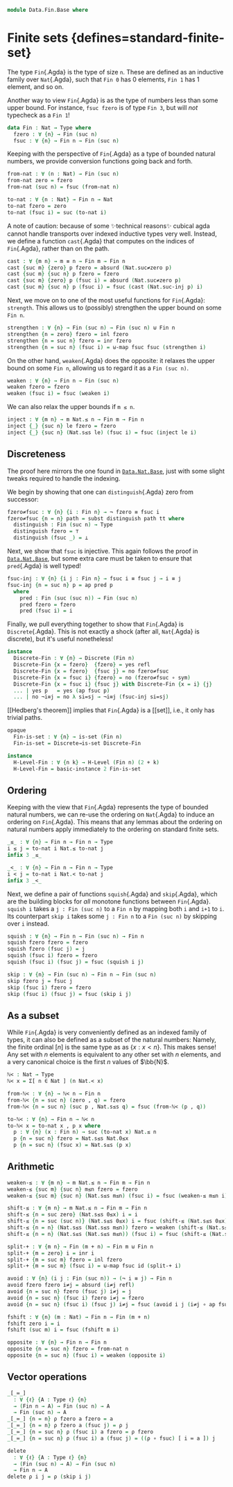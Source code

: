 <!--
```agda
open import 1Lab.Path.IdentitySystem
open import 1Lab.HLevel.Retracts
open import 1Lab.HLevel
open import 1Lab.Equiv
open import 1Lab.Path
open import 1Lab.Type

open import Data.Dec.Base
open import Data.Sum.Base
open import Data.Id.Base

import Data.Nat.Base as Nat
```
-->

```agda
module Data.Fin.Base where
```

# Finite sets {defines=standard-finite-set}

The type `Fin`{.Agda} is the type of size `n`.  These are defined as an
inductive family over `Nat`{.Agda}, such that `Fin 0` has 0 elements,
`Fin 1` has 1 element, and so on.

Another way to view `Fin`{.Agda} is as the type of numbers less than
some upper bound. For instance, `fsuc fzero` is of type `Fin 3`, but
will _not_ typecheck as a `Fin 1`!

```agda
data Fin : Nat → Type where
  fzero : ∀ {n} → Fin (suc n)
  fsuc : ∀ {n} → Fin n → Fin (suc n)
```

Keeping with the perspective of `Fin`{.Agda} as a type of bounded
natural numbers, we provide conversion functions going back and forth.

```agda
from-nat : ∀ (n : Nat) → Fin (suc n)
from-nat zero = fzero
from-nat (suc n) = fsuc (from-nat n)

to-nat : ∀ {n : Nat} → Fin n → Nat
to-nat fzero = zero
to-nat (fsuc i) = suc (to-nat i)
```

A note of caution: because of some ✨technical reasons✨ cubical
agda cannot handle transports over indexed inductive types very well.
Instead, we define a function `cast`{.Agda} that computes on
the indices of `Fin`{.Agda}, rather than on the path.

```agda
cast : ∀ {m n} → m ≡ n → Fin m → Fin n
cast {suc m} {zero} p fzero = absurd (Nat.suc≠zero p)
cast {suc m} {suc n} p fzero = fzero
cast {suc m} {zero} p (fsuc i) = absurd (Nat.suc≠zero p)
cast {suc m} {suc n} p (fsuc i) = fsuc (cast (Nat.suc-inj p) i)
```

<!--
```agda
cast-is-equiv : ∀ {m n} (p : m ≡ n) → is-equiv (cast p)
cast-is-equiv =
  J (λ _ p → is-equiv (cast p)) cast-refl-is-equiv
  where
    id≡cast-refl : ∀ {n} → id ≡ cast (λ _ → n)
    id≡cast-refl {zero} i ()
    id≡cast-refl {suc n} i fzero = fzero
    id≡cast-refl {suc n} i (fsuc x) = fsuc (id≡cast-refl {n} i x)

    cast-refl-is-equiv : ∀ {n} → is-equiv (cast (λ i → n))
    cast-refl-is-equiv = subst is-equiv id≡cast-refl id-equiv
```
-->

Next, we move on to one of the most useful functions for `Fin`{.Agda}:
`strength`. This allows us to (possibly) strengthen the upper bound
on some `Fin n`.

```agda
strengthen : ∀ {n} → Fin (suc n) → Fin (suc n) ⊎ Fin n
strengthen {n = zero} fzero = inl fzero
strengthen {n = suc n} fzero = inr fzero
strengthen {n = suc n} (fsuc i) = ⊎-map fsuc fsuc (strengthen i)
```

On the other hand, `weaken`{.Agda} does the opposite: it relaxes
the upper bound on some `Fin n`, allowing us to regard it as a
`Fin (suc n)`.

```agda
weaken : ∀ {n} → Fin n → Fin (suc n)
weaken fzero = fzero
weaken (fsuc i) = fsuc (weaken i)
```

We can also relax the upper bounds if `m ≤ n`.

```agda
inject : ∀ {m n} → m Nat.≤ n → Fin m → Fin n
inject {_} {suc n} le fzero = fzero
inject {_} {suc n} (Nat.s≤s le) (fsuc i) = fsuc (inject le i)
```

## Discreteness

The proof here mirrors the one found in [`Data.Nat.Base`],
just with some slight tweaks required to handle the indexing.

[`Data.Nat.Base`]: Data.Nat.Base.html

We begin by showing that one can `distinguish`{.Agda} zero
from successor:

```agda
fzero≠fsuc : ∀ {n} {i : Fin n} → ¬ fzero ≡ fsuc i
fzero≠fsuc {n = n} path = subst distinguish path tt where
  distinguish : Fin (suc n) → Type
  distinguish fzero = ⊤
  distinguish (fsuc _) = ⊥
```

Next, we show that `fsuc` is injective. This again follows
the proof in [`Data.Nat.Base`], but some extra care must be
taken to ensure that `pred`{.Agda} is well typed!

[`Data.Nat.Base`]: Data.Nat.Base.html

```agda
fsuc-inj : ∀ {n} {i j : Fin n} → fsuc i ≡ fsuc j → i ≡ j
fsuc-inj {n = suc n} p = ap pred p
  where
    pred : Fin (suc (suc n)) → Fin (suc n)
    pred fzero = fzero
    pred (fsuc i) = i
```

Finally, we pull everything together to show that `Fin`{.Agda} is
`Discrete`{.Agda}. This is not exactly a shock (after all, `Nat`{.Agda}
is discrete), but it's useful nonetheless!

```agda
instance
  Discrete-Fin : ∀ {n} → Discrete (Fin n)
  Discrete-Fin {x = fzero}  {fzero} = yes refl
  Discrete-Fin {x = fzero}  {fsuc j} = no fzero≠fsuc
  Discrete-Fin {x = fsuc i} {fzero} = no (fzero≠fsuc ∘ sym)
  Discrete-Fin {x = fsuc i} {fsuc j} with Discrete-Fin {x = i} {j}
  ... | yes p   = yes (ap fsuc p)
  ... | no ¬i≡j = no λ si=sj → ¬i≡j (fsuc-inj si=sj)
```

[[Hedberg's theorem]] implies that `Fin`{.Agda} is a [[set]], i.e., it only
has trivial paths.

```agda
opaque
  Fin-is-set : ∀ {n} → is-set (Fin n)
  Fin-is-set = Discrete→is-set Discrete-Fin

instance
  H-Level-Fin : ∀ {n k} → H-Level (Fin n) (2 + k)
  H-Level-Fin = basic-instance 2 Fin-is-set
```

<!--
```agda
instance
  Number-Fin : ∀ {n} → Number (Fin n)
  Number-Fin {n} .Number.Constraint k = k Nat.< n
  Number-Fin {n} .Number.fromNat k {{e}} = go k n e where
    go : ∀ k n → k Nat.< n → Fin n
    go zero (suc n) e = fzero
    go (suc k) (suc n) (Nat.s≤s e) = fsuc (go k n e)

open import Data.Nat.Base using (0≤x ; s≤s') public

Fin-elim
  : ∀ {ℓ} (P : ∀ {n} → Fin n → Type ℓ)
  → (∀ {n} → P {suc n} fzero)
  → (∀ {i} (j : Fin i) → P j → P (fsuc j))
  → ∀ {n} (i : Fin n) → P i
Fin-elim P pfzero pfsuc fzero = pfzero
Fin-elim P pfzero pfsuc (fsuc x) = pfsuc x (Fin-elim P pfzero pfsuc x)

fin-absurd : Fin 0 → ⊥
fin-absurd ()
```
-->

## Ordering

Keeping with the view that `Fin`{.Agda} represents the type of bounded
natural numbers, we can re-use the ordering on `Nat`{.Agda} to induce an
ordering on `Fin`{.Agda}. This means that any lemmas about the ordering
on natural numbers apply immediately to the ordering on standard finite
sets.

```agda
_≤_ : ∀ {n} → Fin n → Fin n → Type
i ≤ j = to-nat i Nat.≤ to-nat j
infix 3 _≤_

_<_ : ∀ {n} → Fin n → Fin n → Type
i < j = to-nat i Nat.< to-nat j
infix 3 _<_
```

Next, we define a pair of functions `squish`{.Agda} and `skip`{.Agda},
which are the building blocks for _all_ monotone functions between
`Fin`{.Agda}. `squish i` takes a `j : Fin (suc n)` to a `Fin n` by
mapping both `i` and `i+1` to `i`. Its counterpart `skip i` takes some
`j : Fin n` to a `Fin (suc n)` by skipping over `i` instead.

```agda
squish : ∀ {n} → Fin n → Fin (suc n) → Fin n
squish fzero fzero = fzero
squish fzero (fsuc j) = j
squish (fsuc i) fzero = fzero
squish (fsuc i) (fsuc j) = fsuc (squish i j)

skip : ∀ {n} → Fin (suc n) → Fin n → Fin (suc n)
skip fzero j = fsuc j
skip (fsuc i) fzero = fzero
skip (fsuc i) (fsuc j) = fsuc (skip i j)
```

## As a subset

While `Fin`{.Agda} is very conveniently defined as an indexed family of
types, it can also be defined as a subset of the natural numbers:
Namely, the finite ordinal $[n]$ is the same type as as $\{ x : x < n
\}$. This makes sense! Any set with $n$ elements is equivalent to any
other set with $n$ elements, and a very canonical choice is the first
$n$ values of $\bb{N}$.

```agda
ℕ< : Nat → Type
ℕ< x = Σ[ n ∈ Nat ] (n Nat.< x)

from-ℕ< : ∀ {n} → ℕ< n → Fin n
from-ℕ< {n = suc n} (zero , q) = fzero
from-ℕ< {n = suc n} (suc p , Nat.s≤s q) = fsuc (from-ℕ< (p , q))

to-ℕ< : ∀ {n} → Fin n → ℕ< n
to-ℕ< x = to-nat x , p x where
  p : ∀ {n} (x : Fin n) → suc (to-nat x) Nat.≤ n
  p {n = suc n} fzero = Nat.s≤s Nat.0≤x
  p {n = suc n} (fsuc x) = Nat.s≤s (p x)
```

## Arithmetic

```agda
weaken-≤ : ∀ {m n} → m Nat.≤ n → Fin m → Fin n
weaken-≤ {suc m} {suc n} m≤n fzero = fzero
weaken-≤ {suc m} {suc n} (Nat.s≤s m≤n) (fsuc i) = fsuc (weaken-≤ m≤n i)

shift-≤ : ∀ {m n} → m Nat.≤ n → Fin m → Fin n
shift-≤ {n = suc zero} (Nat.s≤s 0≤x) i = i
shift-≤ {n = suc (suc n)} (Nat.s≤s 0≤x) i = fsuc (shift-≤ (Nat.s≤s 0≤x) i)
shift-≤ {n = n} (Nat.s≤s (Nat.s≤s m≤n)) fzero = weaken (shift-≤ (Nat.s≤s m≤n) fzero)
shift-≤ {n = n} (Nat.s≤s (Nat.s≤s m≤n)) (fsuc i) = fsuc (shift-≤ (Nat.s≤s m≤n) i)

split-+ : ∀ {m n} → Fin (m + n) → Fin m ⊎ Fin n
split-+ {m = zero} i = inr i
split-+ {m = suc m} fzero = inl fzero
split-+ {m = suc m} (fsuc i) = ⊎-map fsuc id (split-+ i)

avoid : ∀ {n} (i j : Fin (suc n)) → (¬ i ≡ j) → Fin n
avoid fzero fzero i≠j = absurd (i≠j refl)
avoid {n = suc n} fzero (fsuc j) i≠j = j
avoid {n = suc n} (fsuc i) fzero i≠j = fzero
avoid {n = suc n} (fsuc i) (fsuc j) i≠j = fsuc (avoid i j (i≠j ∘ ap fsuc))

fshift : ∀ {n} (m : Nat) → Fin n → Fin (m + n)
fshift zero i = i
fshift (suc m) i = fsuc (fshift m i)

opposite : ∀ {n} → Fin n → Fin n
opposite {n = suc n} fzero = from-nat n
opposite {n = suc n} (fsuc i) = weaken (opposite i)
```

## Vector operations

```agda
_[_≔_]
  : ∀ {ℓ} {A : Type ℓ} {n}
  → (Fin n → A) → Fin (suc n) → A
  → Fin (suc n) → A
_[_≔_] {n = n} ρ fzero a fzero = a
_[_≔_] {n = n} ρ fzero a (fsuc j) = ρ j
_[_≔_] {n = suc n} ρ (fsuc i) a fzero = ρ fzero
_[_≔_] {n = suc n} ρ (fsuc i) a (fsuc j) = ((ρ ∘ fsuc) [ i ≔ a ]) j

delete
  : ∀ {ℓ} {A : Type ℓ} {n}
  → (Fin (suc n) → A) → Fin (suc n)
  → Fin n → A
delete ρ i j = ρ (skip i j)
```
